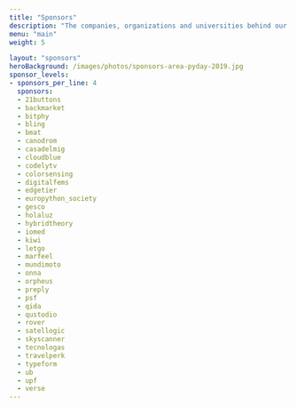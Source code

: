 ```yaml
---
title: "Sponsors"
description: "The companies, organizations and universities behind our events"
menu: "main"
weight: 5

layout: "sponsors"
heroBackground: /images/photos/sponsors-area-pyday-2019.jpg
sponsor_levels:
- sponsors_per_line: 4
  sponsors:
  - 21buttons
  - backmarket
  - bitphy
  - bling
  - bmat
  - canodrom
  - casadelmig
  - cloudblue
  - codelytv
  - colorsensing
  - digitalfems
  - edgetier
  - europython_society
  - gesco
  - holaluz
  - hybridtheory
  - iomed
  - kiwi
  - letgo
  - marfeel
  - mundimoto
  - onna
  - orpheus
  - preply
  - psf
  - qida
  - qustodio
  - rover
  - satellogic
  - skyscanner
  - tecnologas
  - travelperk
  - typeform
  - ub
  - upf
  - verse
---
```

